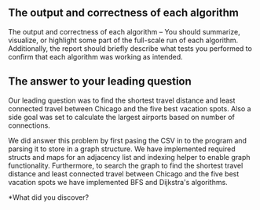 ## The output and correctness of each algorithm
The output and correctness of each algorithm – You should summarize, visualize, or highlight some part of the full-scale run of each algorithm. Additionally, the report should briefly describe what tests you performed to confirm that each algorithm was working as intended.

## The answer to your leading question
Our leading question was to find the shortest travel distance and least connected travel between Chicago and the five best vacation spots. Also a side goal was set to calculate the largest airports based on number of connections.

We did answer this problem by first pasing the CSV in to the program and parsing it to store in a graph structure. We have implemented required structs and maps for an adjacency list and indexing helper to enable graph functionality. Furthermore, to search the graph to find the shortest travel distance and least connected travel between Chicago and the five best vacation spots we have implemented BFS and Dijkstra's algorithms.


*What did you discover?
